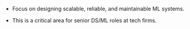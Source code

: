 - Focus on designing scalable, reliable, and maintainable ML systems.

- This is a critical area for senior DS/ML roles at tech firms.